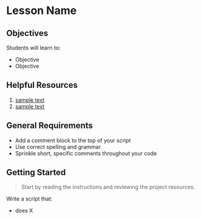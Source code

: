 
# Lesson Name

## Objectives

Students will learn to:

- Objective
- Objective


## Helpful Resources

 1. [sample text](https://www.demo.com)
 2. [sample text](https://www.demo.com)

## General Requirements

- Add a comment block to the top of your script
- Use correct spelling and grammar
- Sprinkle short, specific comments throughout your code

## Getting Started

> Start by reading the instructions and reviewing the project resources.

Write a script that:

 - does X


